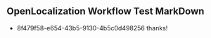 ## OpenLocalization Workflow Test MarkDown

* 8f479f58-e654-43b5-9130-4b5c0d498256 
thanks!



<!--HONumber=Jan16_HO4-->
